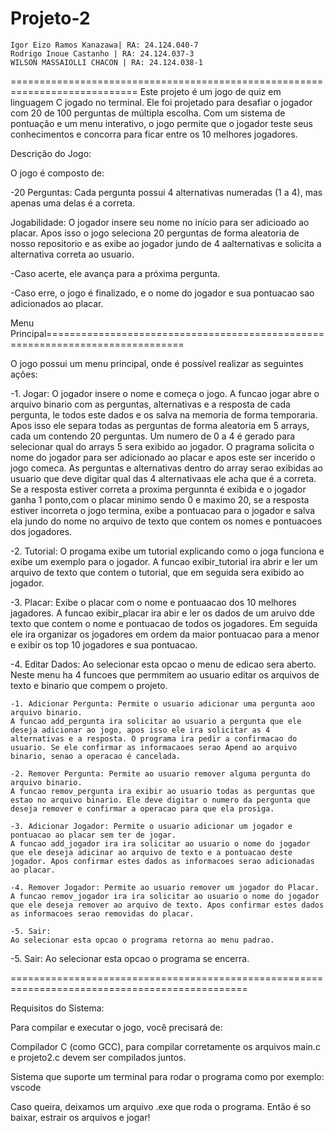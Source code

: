 # Projeto-2

    Igor Eizo Ramos Kanazawa| RA: 24.124.040-7
    Rodrigo Inoue Castanho | RA: 24.124.037-3
    WILSON MASSAIOLLI CHACON | RA: 24.124.038-1

============================================================================
Este projeto é um jogo de quiz em linguagem C jogado no terminal. Ele foi projetado para desafiar o jogador com 20 de 100 perguntas de múltipla escolha. Com um sistema de pontuação e um menu interativo, o jogo permite que o jogador teste seus conhecimentos e concorra para ficar entre os 10 melhores jogadores.

Descrição do Jogo:

O jogo é composto de:

-20 Perguntas: Cada pergunta possui 4 alternativas numeradas (1 a 4), mas apenas uma delas é a correta.

Jogabilidade: O jogador insere seu nome no início para ser adicioado ao placar. Apos isso o jogo seleciona 20 perguntas de forma aleatoria de nosso repositorio e as exibe ao jogador jundo de 4 aalternativas e solicita a alternativa correta ao usuario.

-Caso acerte, ele avança para a próxima pergunta.

-Caso erre, o jogo é finalizado, e o nome do jogador e sua pontuacao sao adicionados ao placar.

Menu Principal==============================================================================

O jogo possui um menu principal, onde é possível realizar as seguintes ações:

-1. Jogar: O jogador insere o nome e começa o jogo.
A funcao jogar abre o arquivo binario com as perguntas, alternativas e a resposta de cada pergunta, le todos este dados e os salva na memoria de forma temporaria. Apos isso ele separa todas as perguntas de forma aleatoria em 5 arrays, cada um contendo 20 perguntas. Um numero de 0 a 4 é gerado para selecionar qual do arrays 5 sera exibido ao jogador. O pragrama solicita o nome do jogador para ser adicionado ao placar e apos este ser incerido o jogo comeca. As perguntas e alternativas dentro do array serao exibidas ao usuario que deve digitar qual das 4 alternativaas ele acha que é a correta. Se a resposta estiver correta a proxima pergunnta é exibida e o jogador ganha 1 ponto,com o placar minimo sendo 0 e maximo 20, se a resposta estiver incorreta o jogo termina, exibe a pontuacao para o jogador e salva ela jundo do nome no arquivo de texto que contem os nomes e pontuacoes dos jogadores.

-2. Tutorial: O progama exibe um tutorial explicando como o joga funciona e exibe um exemplo para o jogador.
A funcao exibir_tutorial ira abrir e ler um arquivo de texto que contem o tutorial, que em seguida sera exibido ao jogador.

-3. Placar: Exibe o placar com o nome e pontuaacao dos 10 melhores jagadores.
A funcao exibir_placar ira abir e ler os dados de um aruivo dde texto que contem o nome e pontuacao de todos os jogadores. Em seguida ele ira organizar os jogadores em ordem da maior pontuacao para a menor e exibir os top 10 jogadores e sua pontuacao.

-4. Editar Dados:
Ao selecionar esta opcao o menu de edicao sera aberto. Neste menu ha 4 funcoes que permmitem ao usuario editar os arquivos de texto e binario que compem o projeto.

    -1. Adicionar Pergunta: Permite o usuario adicionar uma pergunta aoo arquivo binario.
    A funcao add_pergunta ira solicitar ao usuario a pergunta que ele deseja adicionar ao jogo, apos isso ele ira solicitar as 4 alternativas e a resposta. O programa ira pedir a confirmacao do usuario. Se ele confirmar as informacaoes serao Apend ao arquivo binario, senao a operacao é cancelada.

    -2. Remover Pergunta: Permite ao usuario remover alguma pergunta do arquivo binario.
    A funcao remov_pergunta ira exibir ao usuario todas as perguntas que estao no arquivo binario. Ele deve digitar o numero da pergunta que deseja remover e confirmar a operacao para que ela prosiga.

    -3. Adicionar Jogador: Permite o usuario adicionar um jogador e pontuacao ao placar sem ter de jogar.
    A funcao add_jogador ira ira solicitar ao usuario o nome do jogador que ele deseja adicinar ao arquivo de texto e a pontuacao deste jogador. Apos confirmar estes dados as informacoes serao adicionadas ao placar.

    -4. Remover Jogador: Permite ao usuario remover um jogador do Placar.
    A funcao remov_jogador ira ira solicitar ao usuario o nome do jogador que ele deseja remover ao arquivo de texto. Apos confirmar estes dados as informacoes serao removidas do placar.

    -5. Sair:
    Ao selecionar esta opcao o programa retorna ao menu padrao.

-5. Sair:
Ao selecionar esta opcao o programa se encerra.

===============================================================================================

Requisitos do Sistema:

Para compilar e executar o jogo, você precisará de:

Compilador C (como GCC), para compilar corretamente os arquivos main.c e projeto2.c devem ser compilados juntos.

Sistema que suporte um terminal para rodar o programa como por exemplo: vscode

Caso queira, deixamos um arquivo .exe que roda o programa. Então é so baixar, estrair os arquivos e jogar!

